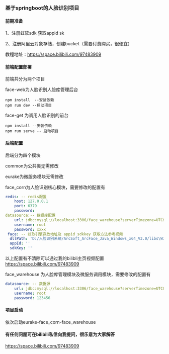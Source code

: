 ### 基于springboot的人脸识别项目

#### 前期准备

1、注册虹软sdk 获取appid  sk 

2、注册阿里云对象存储，创建bucket（需要付费购买，很便宜）

教程地址：https://space.bilibili.com/97483909

#### 前端配置部署  

前端共分为两个项目  

face-web为人脸识别人脸库管理后台  

```shell
npm install  --安装依赖
npm run dev --启动项目
```

face-get 为调用人脸识别的前台

```shell
npm install --安装依赖
npm run serve -- 启动项目
```

#### 后端配置

后端分为四个模块  

common为公共类无需修改  

eurake为微服务模块无需修改  

face_corn为人脸识别核心模块，需要修改的配置有 

```yml
redis: -- redis配置
    host: 127.0.0.1
    port: 6379
    password:
datasource:-- 数据库配置
    url: jdbc:mysql://localhost:3306/face_warehouse?serverTimezone=UTC&useUnicode=true&characterEncoding=utf8&useSSL=false&allowPublicKeyRetrieval=true
    username: root
    password: xxxx 
 face: -- 虹软引擎存放地址及 appid sdkkey 获取方法参考视频
  dllPath: 'D:/人脸识别系统/ArcSoft_ArcFace_Java_Windows_x64_V3.0/libs\WIN64'  #存放引擎文件的地址
  appId: ''
  sdkKey: ''

```

以上配置有不清除可以通过我的bilibli主页视频配置 https://space.bilibili.com/97483909

face_warehouse 为人脸库管理模块及微服务调用模块，需要修改的配置有  

```yml
datasource: -- 数据源
    url: jdbc:mysql://localhost:3306/face_warehouse?serverTimezone=UTC&useUnicode=true&characterEncoding=utf8&useSSL=false&allowPublicKeyRetrieval=true
    username: root
    password: 123456
```

#### 项目启动 

依次启动eurake-face_corn-face_warehouse

#### 有任何问题可在bilibili私信向我提问，很乐意为大家解答

https://space.bilibili.com/97483909

